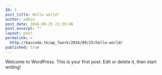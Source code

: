 ```yaml
---
ID: 1
post_title: Hello world!
author: admin
post_date: 2016-09-25 21:39:46
post_excerpt: ""
layout: post
permalink: >
  http://bascode.tk/wp_fwork/2016/09/25/hello-world/
published: true
---
```

Welcome to WordPress. This is your first post. Edit or delete it, then start writing!